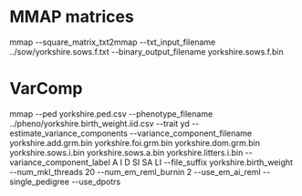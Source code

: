 # MMAP matrices
mmap --square_matrix_txt2mmap --txt_input_filename ../sow/yorkshire.sows.f.txt --binary_output_filename yorkshire.sows.f.bin

# VarComp
mmap --ped yorkshire.ped.csv --phenotype_filename ../pheno/yorkshire.birth_weight.iid.csv --trait yd --estimate_variance_components --variance_component_filename yorkshire.add.grm.bin yorkshire.foi.grm.bin yorkshire.dom.grm.bin yorkshire.sows.i.bin yorkshire.sows.a.bin yorkshire.litters.i.bin --variance_component_label A I D SI SA LI --file_suffix yorkshire.birth_weight --num_mkl_threads 20 --num_em_reml_burnin 2 --use_em_ai_reml --single_pedigree --use_dpotrs
